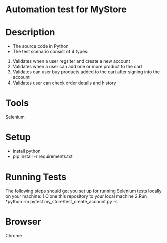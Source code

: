 # Automation test for MyStore

# Description
* The source code in Python
* The test scenario consist of 4 types:
1. Validates when a user regsiter and create a new account
2. Validates when a user can add one or more product to the cart
3. Validates can user buy products added to the cart after signing into the account
4. Validates user can check order details and history

# Tools
Selenium

# Setup
* install python
* pip install -r requirements.txt

# Running Tests
The following steps should get you set up for running Selenium tests locally on your machine:
1.Clone this repository to your local machine
2.Run *python -m pytest my_store/test_create_account.py -s

# Browser
Chrome





